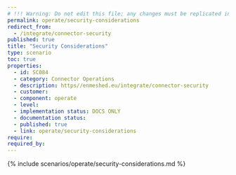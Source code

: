```yaml
---
# !!! Warning: Do not edit this file; any changes must be replicated in Excel !!!
permalink: operate/security-considerations
redirect_from:
  - /integrate/connector-security
published: true
title: "Security Considerations"
type: scenario
toc: true
properties:
  - id: SC084
  - category: Connector Operations
  - description: https//enmeshed.eu/integrate/connector-security
  - customer:
  - component: operate
  - level:
  - implementation status: DOCS ONLY
  - documentation status:
  - published: true
  - link: operate/security-considerations
require:
required_by:
---
```


{% include scenarios/operate/security-considerations.md %}

